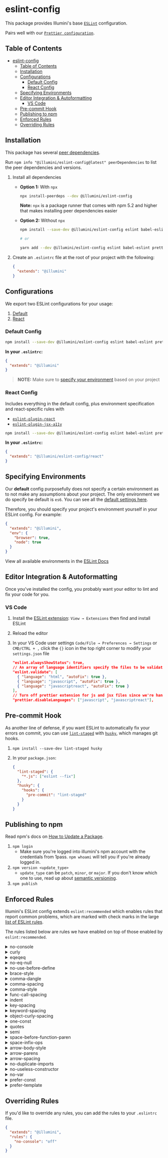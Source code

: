 # eslint-config

This package provides Illumini's base [`ESLint`](https://eslint.org/) configuration.

Pairs well with our [`Prettier configuration`](https://www.npmjs.com/package/@illumini/prettier-config).

## Table of Contents

- [eslint-config](#eslint-config)
  - [Table of Contents](#table-of-contents)
  - [Installation](#installation)
  - [Configurations](#configurations)
    - [Default Config](#default-config)
    - [React Config](#react-config)
  - [Specifying Environments](#specifying-environments)
  - [Editor Integration & Autoformatting](#editor-integration--autoformatting)
    - [VS Code](#vs-code)
  - [Pre-commit Hook](#pre-commit-hook)
  - [Publishing to npm](#publishing-to-npm)
  - [Enforced Rules](#enforced-rules)
  - [Overriding Rules](#overriding-rules)

## Installation

This package has several [peer dependencies](https://docs.npmjs.com/files/package.json#peerdependencies).

Run `npm info "@illumini/eslint-config@latest" peerDependencies` to list the peer dependencies and versions.

1. Install all dependencies

   - **Option 1:** With `npx`

     ```sh
     npx install-peerdeps --dev @illumini/eslint-config
     ```

     **Note:** `npx` is a package runner that comes with npm 5.2 and higher that makes installing peer dependencies easier

   - **Option 2:** Without `npx`

     ```sh
     npm install --save-dev @illumini/eslint-config eslint babel-eslint prettier eslint-config-prettier

     # or

     yarn add --dev @illumini/eslint-config eslint babel-eslint prettier eslint-config-prettier
     ```

1. Create an `.eslintrc` file at the root of your project with the following:

   ```json
   {
     "extends": "@illumini"
   }
   ```

## Configurations

We export two ESLint configurations for your usage:

1. [Default](#default-config)
2. [React](#react-config)

### Default Config

```sh
npm install --save-dev @illumini/eslint-config eslint babel-eslint prettier eslint-config-prettier
```

**In your `.eslintrc`:**

```json
{
  "extends": "@illumini"
}
```

> **NOTE:** Make sure to [specify your environment](#specifying-environments) based on your project

### React Config

Includes everything in the default config, plus environment specification and react-specific rules with

- [`eslint-plugin-react`](https://github.com/yannickcr/eslint-plugin-react)
- [`eslint-plugin-jsx-a11y`](https://github.com/evcohen/eslint-plugin-jsx-a11y)

```sh
npm install --save-dev @illumini/eslint-config eslint babel-eslint prettier eslint-config-prettier eslint-plugin-spellcheck eslint-plugin-react eslint-plugin-jsx-a11y
```

**In your `.eslintrc`:**

```json
{
  "extends": "@illumini/eslint-config/react"
}
```

## Specifying Environments

Our **default** config purposefully does not specify a certain environment as to not make any assumptions about your project. The only environment we do specify be default is `es6`. You can see all the [default settings here](https://github.com/IlluminiTech/eslint-config/blob/master/index.js).

Therefore, you should specify your project's environment yourself in your ESLint config. For example:

```json
{
  "extends": "@illumini",
  "env": {
    "browser": true,
    "node": true
  }
}
```

View all available environments in the [ESLint Docs](https://eslint.org/docs/user-guide/configuring#specifying-environments)

## Editor Integration & Autoformatting

Once you've installed the config, you probably want your editor to lint and fix your code for you.

### VS Code

1. Install the [ESLint extension](https://marketplace.visualstudio.com/items?itemName=dbaeumer.vscode-eslint): `View → Extensions` then find and install ESLint
2. Reload the editor
3. In your VS Code user settings `Code/File → Preferences → Settings` or `CMD/CTRL + ,` click the `{}` icon in the top right corner to modify your `settings.json` file

   ```json
   "eslint.alwaysShowStatus": true,
   // An array of language identifiers specify the files to be validated
   "eslint.validate": [
     { "language": "html", "autoFix": true },
     { "language": "javascript", "autoFix": true },
     { "language": "javascriptreact", "autoFix": true }
   ],
   // Turn off prettier extension for js and jsx files since we're handling that with ESLint
   "prettier.disableLanguages": ["javascript", "javascriptreact"],
   ```

## Pre-commit Hook

As another line of defense, if you want ESLint to automatically fix your errors on commit, you can use [`lint-staged`](https://github.com/okonet/lint-staged) with [`husky`](https://github.com/typicode/husky), which manages git hooks.

1. `npm install --save-dev lint-staged husky`
2. In your `package.json`:

   ```json
   {
     "lint-staged": {
       "*.js": ["eslint --fix"]
     },
     "husky": {
       "hooks": {
         "pre-commit": "lint-staged"
       }
     }
   }
   ```

## Publishing to npm

Read npm's docs on [How to Update a Package](https://docs.npmjs.com/getting-started/publishing-npm-packages#how-to-update-a-package).

1. `npm login`
   - Make sure you're logged into illumini's npm account with the credentials from 1pass. `npm whoami` will tell you if you're already logged in.
2. `npm version <update_type>`
   - `update_type` can be `patch`, `minor`, or `major`. If you don't know which one to use, read up about [semantic versioning](https://docs.npmjs.com/getting-started/semantic-versioning).
3. `npm publish`

## Enforced Rules

Illumini's ESLint config extends `eslint:recommended` which enables rules that report common problems, which are marked with check marks in the large [list of ESLint rules](https://eslint.org/docs/rules/).

The rules listed below are rules we have enabled on top of those enabled by `eslint:recommended`.

<details>
<summary>no-console</summary>

It's perfectly fine to use `console.log` during development, but you shouldn't use `console.log` in production code. If you _really_ need to print something to the console, use `console.warn` or `console.error`.

> Why? In JavaScript that's designed to be executed in the browser, it’s considered a best practice to avoid using methods on console. Such messages are considered to be for debugging purposes and therefore not suitable to ship to the client. In general, calls using console should be stripped before being pushed to production.

```js
// bad
console.log('bad');

// good
console.warn('Log a warn level message.');
console.error('Log an error level message.');
```

</details>

<details>
<summary>curly</summary>

Always use curly braces.

> Why? Omitting curly braces can cause bugs and decrease code clarity.

```js
// bad
if (foo) foo++;

if (foo) {
  baz();
} else qux();

// good
if (foo) {
  foo++;
}

if (foo) {
  baz();
} else {
  qux();
}
```

</details>

<details>
<summary>eqeqeq</summary>

Use `===` and `!==` over `==` and `!=`.

> Why? It's considered good practice to use the type-safe equality operators `===` and `!==` instead of their regular counterparts `==` and `!=`. The reason for this is that `==` and `!=` do type coercion which follows the rather obscure Abstract Equality Comparison Algorithm. For instance, the following statements are all considered true:
>
> - [] == false
> - [] == ![]
> - 3 == 03

TL;DR JavaScript is _**WILD**_

```js
// bad
a == b;
foo == true;
bananas != 1;
value == undefined;
typeof foo == 'undefined';

// good
a === b;
foo === true;
bananas !== 1;
value === undefined;
typeof foo === 'undefined';
```

</details>

<details>
<summary>no-eq-null</summary>

Don't write `null` comparisons without type-checking operators.

> Why? Comparing to `null` without a type-checking operator (`==` or `!=`), can have unintended results as the comparison will evaluate to true when comparing to not just a `null`, but also an `undefined` value.

```js
// bad
if (foo == null) {
  bar();
}

while (qux != null) {
  baz();
}

// good
if (foo === null) {
  bar();
}

while (qux !== null) {
  baz();
}
```

</details>

<details>
<summary>no-use-before-define</summary>

Don't use constiables before they are defined.

> Why? In JavaScript, prior to ES6, constiable and function declarations are hoisted to the top of a scope, so it’s possible to use identifiers before their formal declarations in code. This can be confusing and some believe it is best to always declare constiables and functions before using them.
> In ES6, block-level bindings (`let` and `const`) introduce a “temporal dead zone” where a `ReferenceError` will be thrown with any attempt to access the constiable before its declaration.

```js
// bad
alert(a);
const a = 10;

f();
function f() {}

// good
let a;
a = 10;
alert(a);

function f() {}
f(1);
```

</details>

<details>
<summary>brace-style</summary>

Be consistent with brace style for blocks. Keep `else` on the same line as the preceding curly brace.

```js
// bad
if (foo) {
  bar();
}
else {
  baz();
}

// good
if (foo) {
  bar();
} else {
  baz();
}
```

</details>

<details>
<summary>comma-dangle</summary>

Use trailing commas when possible.

> Why? Trailing commas simplify adding and removing items to objects and arrays, since only the lines you are modifying must be touched. They improve the clarity of diffs when an item is added or removed from an object or array.

```js
// bad
const foo = {
  bar: baz,
  qux: quux
};

const arr = [1, 2];

// good
const foo = {
  bar: baz,
  qux: quux,
};

const arr = [1, 2];
```

</details>

<details>
<summary>comma-spacing</summary>

Put spaces after commas. Don't put spaces before commas.

```js
// bad
const foo = 1
  ,bar = 2;
const arr = [1,2];
const obj = { foo: bar,baz: qur };
foo(a, b);

// good
const foo = 1,
  bar = 2;
const arr = [1, 2];
const obj = { foo: bar, baz: qur };
foo(a, b);
```

</details>

<details>
<summary>comma-style</summary>

Commas should come after and on the same line as an array element, object property, or constiable declaration.

```js
// bad
const foo = 1
  ,bar = 2;

const foo = 1
  ,bar = 2;

const foo = ['apples'
            , 'oranges'];

function bar() {
  return {
    a: 1
    ,b: 2,
  };
}

// good
const foo = 1,
  bar = 2;

const foo = ['apples', 'oranges'];

function bar() {
  return {
    a: 1,
    b: 2,
  };
}
```

</details>

<details>
<summary>func-call-spacing</summary>

Don't add a space between a function name and the opening parenthesis.

```js
// bad
fn ();

// good
fn();
```

</details>

<details>
<summary>indent</summary>

This ESLint config defaults to 2 space indentation.

> Why? The general convention within the JavaScript community is 2 spaces, and ESLint is a "pluggable linting utility for JavaScript and JSX".

```js
// bad
if (a) {
    b = c;
    function foo(d) {
        e = f;
    }
}

// good
if (a) {
  b = c;
  function foo(d) {
    e = f;
  }
}
```

</details>

<details>
<summary>key-spacing</summary>

Use consistent spacing between keys and values in object literals. Use a space after the colon and disallows a space before the colon.

```js
// bad
const obj = {foo: 42};
const obj = {foo: 42 };

// good
const obj = { foo: 42 };
```

</details>

<details>
<summary>keyword-spacing</summary>

Use consistent spacing before and after keywords. Use at least one space before and after keywords.

```js
// bad
if(foo) {
  //...
}else if(bar) {
  //...
} else{
  //...
}

// good
if (foo) {
  //...
} else if (bar) {
  //...
} else {
  //...
}
```

</details>

<details>
<summary>object-curly-spacing</summary>

Use a space inside of braces (except `{}`)

```js
// bad
const obj = {foo: 'bar'};
const obj = { foo: 'bar'};
const obj = {foo: 'bar',
};
const {x} = y;
import {foo } from 'bar';

// good
const obj = {};
const obj = { foo: 'bar' };
const obj = {
  foo: 'bar',
};
const { x } = y;
import { foo } from 'bar';
```

</details>

<details>
<summary>one-const</summary>

Use multiple constiable declarations per scope.

> Why? It simplifies adding and removing constiables, since only the lines you are modifying must be touched. It improves the clarity of diffs when a constiable is added to a scope.

```js
// bad
function foo() {
  let bar, baz;
  const bar = true,
    baz = false;
}

// good
function foo() {
  let bar;
  let baz;
  const bar = true;
  const baz = false;
}
```

</details>

<details>
<summary>quotes</summary>

Use single quotes wherever possible. Use backticks with template literals.

```js
// bad
const double = "double";
const unescaped = 'a string containing "double" quotes';

// good
const single = 'single';
const backtick = `back${x}tick`;
```

</details>

<details>
<summary>semi</summary>

Use semicolons at the end of statements.

> Why? When JavaScript encounters a line break without a semicolon, it uses a set of rules called Automatic Semicolon Insertion to determine whether or not it should regard that line break as the end of a statement, and (as the name implies) place a semicolon into your code before the line break if it thinks so. ASI contains a few eccentric behaviors, though, and your code will break if JavaScript misinterprets your line break. These rules will become more complicated as new features become a part of JavaScript. Explicitly terminating your statements and configuring your linter to catch missing semicolons will help prevent you from encountering issues.

```js
// bad
const name = 'ESLint'
let object = {}

object.method = function () {
  // ...
}

// good
const name = 'ESLint';
let object = {};

object.method = function () {
  // ...
};
```

</details>

<details>
<summary>space-before-function-paren</summary>

Don't put a space before the `(` of arguments.

```js
// bad
function foo () {
  // ...
}

const bar = function () {
  // ...
};

// good
function foo() {
  // ...
};

const bar = function() {
  // ...
};
```

</details>

<details>
<summary>space-infix-ops</summary>

Put spaces around infix operators.

```js
// bad
a+b;

a+ b;

a?b : c;

const a ={ b: 1 };

// good
a + b;

a ? b : c;

const a = { b: 1 };
```

</details>

<details>
<summary>arrow-body-style</summary>

Disallow the use of braces around arrow function body as needed. One-liners can be more readable!

```js
// bad
let foo = () => {
  return 0;
};
let foo = () => {
  return {
    bar: {
      foo: 1,
      bar: 2,
    },
  };
};

// good
let foo = () => 0;
let foo = (retv, name) => {
  retv[name] = true;
  return retv;
};
let foo = () => ({
  bar: {
    foo: 1,
    bar: 2,
  },
});
```

</details>

<details>
<summary>arrow-parens</summary>

Omit parens when there is only one argument. Unnecessary parens make code less readable.

```js
// bad
(a) => {};
(a) => a;
(a) => {
  '\n';
};
a.then((foo) => {});
a.then((foo) => a);
a((foo) => {
  if (true) {
  }
});

// good
() => {};
a => {};
a => a;
() => {
  '\n';
};
```

</details>

<details>
<summary>arrow-spacing</summary>

Put spaces before and after an arrow function’s arrow.

```js
// bad
()=> {};
() =>{};
a=> {};
a=>{};

// good
() => {};
a => {};
a => a;
() => {
  '\n';
};
```

</details>

<details>
<summary>no-duplicate-imports</summary>

All imports from a single module should exist in a single import statement.

```js
// bad
import { merge } from 'module';
import something from 'another-module';
import { find } from 'module';

// good
import { merge, find } from 'module';
import something from 'another-module';
```

</details>

<details>
<summary>no-useless-constructor</summary>

Don't include useless class constructors that can be safely removed without changing how the class works.

```js
// bad
class A {
  constructor() {}
}

class A extends B {
  constructor(...args) {
    super(...args);
  }
}

// good

class A {
  constructor() {
    doSomething();
  }
}

class A extends B {
  constructor() {
    super('foo');
  }
}
```

</details>

<details>
<summary>no-var</summary>

Use `let` or `const` instead of `var`.

> Why? ECMAScript 6 allows programmers to create constiables with block scope instead of function scope using the `let` and `const` keywords.

```js
// bad
var x = y;
var CONFIG = {};

// good
let x = y;
const CONFIG = {};
```

</details>

<details>
<summary>prefer-const</summary>

Use `const` instead of `let` when a constiable is never reassigned.

> Why? If a constiable is never reassigned, using the `const` declaration is better.
> `const` declaration tells readers, “this constiable is never reassigned,” reducing cognitive load and improving maintainability.

```js
// bad

// it's initialized and never reassigned.
let a = 3;
console.log(a);

let a;
a = 0;
console.log(a);

// good

// it's reassigned after initialized.
let a;
a = 0;
a = 1;
console.log(a);

// it's initialized in a different block from the declaration.
let a;
if (true) {
  a = 0;
}
console.log(a);
```

</details>

<details>
<summary>prefer-template</summary>

Use template literals instead of string concatenation.

```js
// bad
const str = 'Hello,' + name + '!';
const str = 'Time: ' + 12 * 60 * 60 * 1000;

// good
const str = 'Hello World!';
const str = `Hello, ${name}!`;
const str = `Time: ${12 * 60 * 60 * 1000}`;
```

</details>

## Overriding Rules

If you'd like to override any rules, you can add the rules to your `.eslintrc` file.

```json
{
  "extends": "@illumini",
  "rules": {
    "no-console": "off"
  }
}
```
